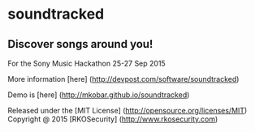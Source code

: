 # soundtracked

## Discover songs around you!

For the Sony Music Hackathon 25-27 Sep 2015

More information [here] (http://devpost.com/software/soundtracked)

Demo is [here] (http://mkobar.github.io/soundtracked)

Released under the [MIT License] (http://opensource.org/licenses/MIT)
Copyright @ 2015 [RKOSecurity] (http://www.rkosecurity.com)
